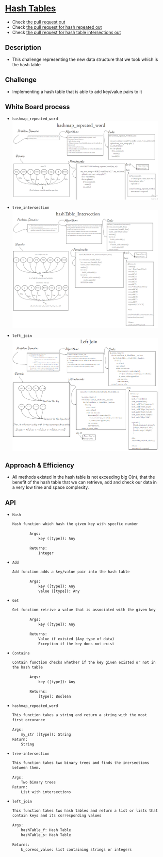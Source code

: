 # [Hash Tables](https://github.com/majedalswaeer/data-structures-and-algorithms/tree/hashTable/python/hashTables)
- Check [the pull request out](https://github.com/majedalswaeer/data-structures-and-algorithms/pull/20)
- Check [the pull request for hash repeated out](https://github.com/majedalswaeer/data-structures-and-algorithms/pull/21)
- Check [the pull request for hash table intersections out](https://github.com/majedalswaeer/data-structures-and-algorithms/pull/22)

## Description
- This challenge representing the new data structure that we took which is the hash table

## Challenge
- Implementing a hash table that is able to add key/value pairs to it

## White Board process
- `hashmap_repeated_word`
![hashmap_repeated_word](hashmap_repeated_word.png)

- `tree_intersection`
![tree_intersection](hash_intersection.PNG)

- `left_join`
![left_join](left_join.PNG)

## Approach & Efficiency
- All methods existed in the hash table is not exceeding big O(n), that the benefit of the hash table that we can retrieve, add and check our data in a very low time and space complexity.

## API

- `Hash`

    ```
    Hash function which hash the given key with specfic number

            Args:
                key ([type]): Any

            Returns:
                Integer
    ```
- `Add`

    ```
    Add function adds a key/value pair into the hash table

            Args:
                key ([type]): Any
                value ([type]): Any
    ```
- `Get`

    ```
    Get function retrive a value that is associated with the given key

            Args:
                key ([type]): Any

            Returns:
                Value if existed (Any type of data)
                Exception if the key does not exist

    ```
- `Contains`

    ```
    Contain function checks whether if the key given existed or not in the hash table

            Args:
                key ([type]): Any

            Returns:
                [type]: Boolean

    ```
- `hashmap_repeated_word`
    ```
    This function takes a string and return a string with the most first occurance

    Args:
        my_str ([type]): String
    Return:
        String

    ```
- `tree-intersection`
    ```
    This function takes two binary trees and finds the inersections between them.

    Args:
        Two binary trees
    Return:
        List with intersections
    ```
- `left_join`
    ```
    This function takes two hash tables and return a list or lists that contain keys and its corresponding values

    Args:
        hashTable_f: Hash Table
        hashTable_s: Hash Table

    Returns:
        k_coress_value: list containing strings or integers

    ```
